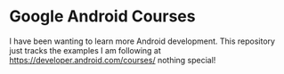 # Google Android Courses
I have been wanting to learn more Android development. This repository just tracks the examples I am following at https://developer.android.com/courses/ nothing special!
